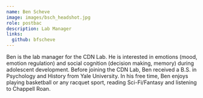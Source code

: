 ```yaml
---
name: Ben Scheve
image: images/bsch_headshot.jpg
role: postbac
description: Lab Manager
links:
  github: bfscheve
---
```


Ben is the lab manager for the CDN Lab. He is interested in emotions (mood, emotion regulation) and social cognition (decision making, memory) during adolescent development. Before joining the CDN Lab, Ben received a B.S. in Psychology and History from Yale University. In his free time, Ben enjoys playing basketball or any racquet sport, reading Sci-Fi/Fantasy and listening to Chappell Roan.
